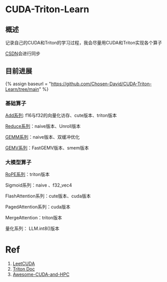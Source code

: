 # CUDA-Triton-Learn

## 概述

记录自己的CUDA和Triton的学习过程，我会尽量用CUDA和Triton实现各个算子

[CSDN](https://blog.csdn.net/qq_71640350/category_12936188.html)会进行同步

## 目前进展

{% assign baseurl = "https://github.com/Chosen-David/CUDA-Triton-Learn/tree/main" %}

### 基础算子


[Add系列]({{baseurl}}/Elementwise/Add): f16与f32的向量化访存、cute版本、triton版本

[Reduce系列](https://github.com/Chosen-David/CUDA-Triton-Learn/tree/main/Reduce)：naive版本、Unroll版本

[GEMM系列](https://github.com/Chosen-David/CUDA-Triton-Learn/tree/main/GEMM)：naive版本、双缓冲优化

[GEMV系列](https://github.com/Chosen-David/CUDA-Triton-Learn/tree/main/GEMV)：FastGEMV版本、smem版本

### 大模型算子

[RoPE系列](https://github.com/Chosen-David/CUDA-Triton-Learn/tree/main/RoPE)：triton版本

Sigmoid系列：naive 、f32_vec4

FlashAttention系列：cute版本、cuda版本

PagedAttention系列：cuda版本

MergeAttention：triton版本

量化系列： LLM.int8()版本

# Ref
1. [LeetCUDA](https://github.com/xlite-dev/LeetCUDA)
2. [Triton Doc](https://triton-lang.org/main/getting-started/tutorials/)
3. [Awesome-CUDA-and-HPC](https://github.com/coderonion/awesome-cuda-and-hpc)
